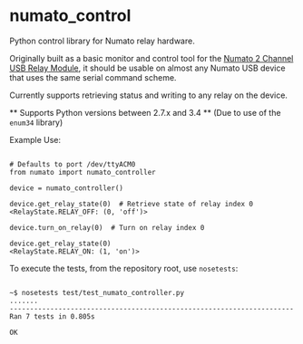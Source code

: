 # numato_control
Python control library for Numato relay hardware.

Originally built as a basic monitor and control tool for the
[Numato 2 Channel USB Relay Module](https://docs.numato.com/doc/2-channel-usb-relay-module/), it should be usable on almost any Numato USB device that uses
the same serial command scheme.

Currently supports retrieving status and writing to any relay on the device.

** Supports Python versions between 2.7.x and 3.4 **
(Due to use of the `enum34` library)

Example Use:

```

# Defaults to port /dev/ttyACM0
from numato import numato_controller

device = numato_controller()

device.get_relay_state(0)  # Retrieve state of relay index 0
<RelayState.RELAY_OFF: (0, 'off')>

device.turn_on_relay(0)  # Turn on relay index 0

device.get_relay_state(0)
<RelayState.RELAY_ON: (1, 'on')>
```

To execute the tests, from the repository root, use `nosetests`:

```

~$ nosetests test/test_numato_controller.py
.......
----------------------------------------------------------------------
Ran 7 tests in 0.805s

OK

```
